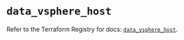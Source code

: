 # `data_vsphere_host`

Refer to the Terraform Registry for docs: [`data_vsphere_host`](https://registry.terraform.io/providers/hashicorp/vsphere/2.8.3/docs/data-sources/host).
